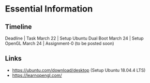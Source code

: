 # Essential Information

## Timeline

Deadline | Task
March 22 | Setup Ubuntu Dual Boot
March 24 | Setup OpenGL
March 24 | Assignment-0 (to be posted soon)

## Links
* https://ubuntu.com/download/desktop
(Setup Ubuntu 18.04.4 LTS)
* https://learnopengl.com/
